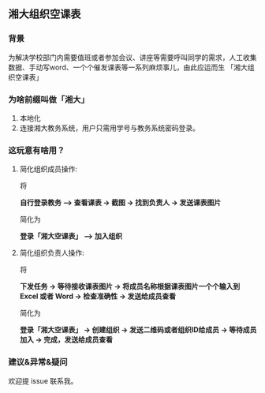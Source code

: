 ## 湘大组织空课表

### 背景

为解决学校部门内需要值班或者参加会议、讲座等需要呼叫同学的需求，人工收集数据、手动写word、一个个催发课表等一系列麻烦事儿，由此应运而生 「湘大组织空课表」

### 为啥前缀叫做「湘大」

1. 本地化
2. 连接湘大教务系统，用户只需用学号与教务系统密码登录。

### 这玩意有啥用？

1. 简化组织成员操作: 

	将
	
	**自行登录教务 —> 查看课表 -> 截图 -> 找到负责人 -> 发送课表图片**

	简化为

	**登录「湘大空课表」 —> 加入组织**

2. 简化组织负责人操作:

	将

	**下发任务 -> 等待接收课表图片 -> 将成员名称根据课表图片一个个输入到 Excel 或者 Word -> 检查准确性 -> 发送给成员查看**

	简化为

	**登录「湘大空课表」 -> 创建组织 -> 发送二维码或者组织ID给成员 -> 等待成员加入 -> 完成，发送给成员查看**

### 建议&异常&疑问

欢迎提 issue 联系我。